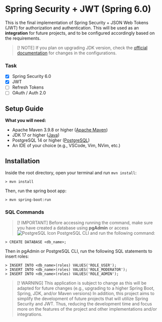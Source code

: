 # Spring Security + JWT (Spring 6.0)
This is the final implementation of Spring Security + JSON Web Tokens (JWT) for authorization and authentication. This will be used as an __integration__ for future projects, and to be configured accordingly based on the requirements.
> [! NOTE]
> If you plan on upgrading JDK version, check the [official documentation](https://spring.io/) for changes in the configurations.
### Task
- [x] Spring Security 6.0
- [x] JWT
- [ ] Refresh Tokens
- [ ] OAuth / Auth 2.0
## Setup Guide
__What you will need:__
+ Apache Maven 3.9.8 or higher ([Apache Maven](https://maven.apache.org/))
+ JDK 17 or higher ([Java](https://www.oracle.com/java/technologies/javase/jdk17-archive-downloads.html))
+ PostgreSQL 14 or higher ([PostgreSQL](https://www.postgresql.org/download/))
+ An IDE of your choice (e.g., VSCode, Vim, NVim, etc.)

## Installation
Inside the root directory, open your terminal and run `mvn install`:
```
> mvn install
```
Then, run the spring boot app:
```
> mvn spring-boot:run
```
### SQL Commands
> [! IMPORTANT]
> Before accessing running the command, make sure you have created a database using __pgAdmin__ or access ![PostgreSQL Icon](https://img.icons8.com/color/48/postgreesql.png) PostgreSQL CLI and run the following command:
```
> CREATE DATABASE <db_name>;
```
Then in pgAdmin or PostgreSQL CLI, run the following SQL statements to insert roles:
```
> INSERT INTO <db_name>(roles) VALUES('ROLE_USER');
> INSERT INTO <db_name>(roles) VALUES('ROLE_MODERATOR');
> INSERT INTO <db_name>(roles) VALUES('ROLE_ADMIN');
```

> [! WARNING]
> This application is subject to change as this will be adapted for future changes (e.g., upgrading to a higher Spring Boot, Spring, JDK, and/or Maven versions)
In addition, this project aims to simplify the development of future projects that will utilize Spring Security and JWT. Thus, reducing the development time and focus more on the features of the project and other implementations and/or integrations.
